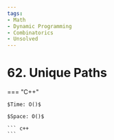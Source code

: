 ```yaml
---
tags:
- Math
- Dynamic Programming
- Combinatorics
- Unsolved
---
```



# 62. Unique Paths

=== "C++"

    $Time: O()$

    $Space: O()$

    ``` c++
    ```
